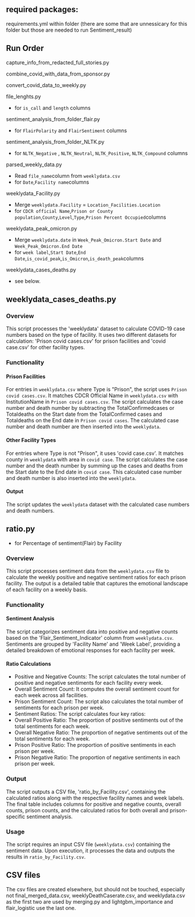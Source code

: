 ## required packages:
requirements.yml within folder (there are some that are unnessicary for this folder but those are needed to run Sentiment_result)


## Run Order
capture_info_from_redacted_full_stories.py

combine_covid_with_data_from_sponsor.py

convert_covid_data_to_weekly.py

file_lenghts.py
- for `is_call` and `length` columns

sentiment_analysis_from_folder_flair.py
- for `FlairPolarity` and `FlairSentiment` columns

sentiment_analysis_from_folder_NLTK.py
- for `NLTK_Negative` , `NLTK_Neutral`, `NLTK_Positive`, `NLTK_Compound` columns


parsed_weekly_data.py
- Read `file_name`column from `weeklydata.csv`
- for `Date`,`Facility name`columns


weeklydata_Facility.py
- Merge `weeklydata.Facility` = `Location_Facilities.Location`
- for `CDCR official Name`,`Prison or County population`,`County`,`Level`,`Type`,`Prison Percent Occupied`columns

weeklydata_peak_omicron.py
- Merge `weeklydata.date` in `Week_Peak_Omicron.Start Date` and `Week_Peak_Omicron.End Date`
- for `week label`,`Start Date`,`End Date`,`is_covid_peak`,`is_Omicron`,`is_death_peak`columns

weeklydata_cases_deaths.py
- see below.


## weeklydata_cases_deaths.py

### Overview

This script processes the 'weeklydata' dataset to calculate COVID-19 case numbers based on the type of facility. It uses two different datasets for calculation: 'Prison covid cases.csv' for prison facilities and 'covid case.csv' for other facility types.

### Functionality

#### Prison Facilities
For entries in `weeklydata.csv` where Type is "Prison", the script uses `Prison covid cases.csv`.
It matches CDCR Official Name in `weeklydata.csv` with InstitutionName in `Prison covid cases.csv`.
The script calculates the case number and death number by subtracting the TotalConfirmedcases or Totaldeaths on the Start date from the TotalConfirmed cases and Totaldeaths on the End date in `Prison covid cases`.
The calculated case number and death number are then inserted into the `weeklydata`.

#### Other Facility Types
For entries where Type is not "Prison", it uses 'covid case.csv'.
It matches county in `weeklydata` with area in `covid case`.
The script calculates the case number and the death number by summing up the cases and deaths from the Start date to the End date in `covid case`.
This calculated case number and death number is also inserted into the `weeklydata`.

#### Output
The script updates the `weeklydata` dataset with the calculated case numbers and death numbers.



## ratio.py

- for Percentage of sentiment(Flair) by Facility
### Overview

This script processes sentiment data from the `weeklydata.csv` file to calculate the weekly positive and negative sentiment ratios for each prison facility. The output is a detailed table that captures the emotional landscape of each facility on a weekly basis.

### Functionality

#### Sentiment Analysis
The script categorizes sentiment data into positive and negative counts based on the 'Flair_Sentiment_Indicator' column from `weeklydata.csv`.
Sentiments are grouped by 'Facility Name' and 'Week Label', providing a detailed breakdown of emotional responses for each facility per week.
#### Ratio Calculations

- Positive and Negative Counts: The script calculates the total number of positive and negative sentiments for each facility every week.
- Overall Sentiment Count: It computes the overall sentiment count for each week across all facilities.
- Prison Sentiment Count: The script also calculates the total number of sentiments for each prison per week.
- Sentiment Ratios: The script calculates four key ratios:
- Overall Positive Ratio: The proportion of positive sentiments out of the total sentiments for each week.
- Overall Negative Ratio: The proportion of negative sentiments out of the total sentiments for each week.
- Prison Positive Ratio: The proportion of positive sentiments in each prison per week.
- Prison Negative Ratio: The proportion of negative sentiments in each prison per week.

### Output
The script outputs a CSV file, 'ratio_by_Facility.csv', containing the calculated ratios along with the respective facility names and week labels.
The final table includes columns for positive and negative counts, overall counts, prison counts, and the calculated ratios for both overall and prison-specific sentiment analysis.

### Usage

The script requires an input CSV file (`weeklydata.csv`) containing the sentiment data.
Upon execution, it processes the data and outputs the results in `ratio_by_Facility.csv`.

## CSV files
The csv files are created elsewhere, but should not be touched, especially not final_merged_data.csv, weeklyDeathCaserate.csv, and weeklydata.csv as the first two are used by merging.py and lightgbm_importance and flair_logistic use the last one.
